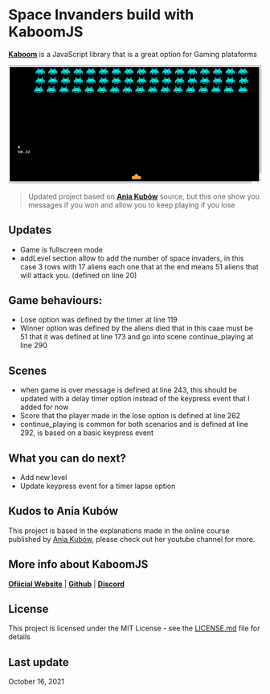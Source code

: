 # Space Invanders build with KaboomJS 

 **[Kaboom](https://kaboomjs.com/  "kaboom")** is a JavaScript library that is a great option for Gaming plataforms


![Screen](https://github.com/satrianivzla/kaboomjs-space-invanders/blob/main/screen.jpg)

> Updated project based on **[Ania Kubów](https://github.com/kubowania/space-invaders-kaboom.js "Ania Kubów Original Source")** source, but this one show you messages if you won and allow you to keep playing if you lose

## Updates
- Game is fullscreen mode
- addLevel section allow to add the number of space invaders, in this case 3 rows with 17 aliens each one that at the end means 51 aliens that will attack you. (defined on line 20)

## Game behaviours: 
- Lose option was defined by the timer at line 119
- Winner option was defined by the aliens died that in this caae must be 51 that it was defined at line 173 and go into scene continue_playing at line 290

## Scenes 
- when game is over message is defined at line 243, this should be updated with a delay timer option instead of the keypress event that I added for now
- Score that the player made in the lose option is defined at line 262
- continue_playing is common for both scenarios and is defined at line 292, is based on a basic keypress event

## What you can do next?
- Add new level
- Update keypress event for a timer lapse option

## Kudos to Ania Kubów
This project is based in the explanations made in the online course published by [Ania Kubów](https://www.youtube.com/c/AniaKubów "Ania Kubów Youtube"), please check out her youtube channel for more.

## More info about KaboomJS
 **[Ofiicial Website](https://kaboomjs.com/ "kaboom")** | 
**[Github](https://github.com/replit/kaboom "kaboom")** |
**[Discord](https://discord.gg/aQ6RuQm3TF "kaboom")**

## License
This project is licensed under the MIT License - see the [LICENSE.md](LICENSE.md) file for details

## Last update
October 16, 2021
